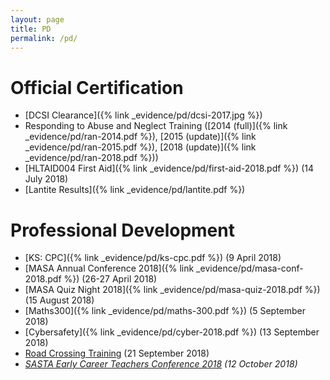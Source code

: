 ```yaml
---
layout: page
title: PD
permalink: /pd/
---
```

# Official Certification
* [DCSI Clearance]({% link _evidence/pd/dcsi-2017.jpg %})
* Responding to Abuse and Neglect Training ([2014 (full)]({% link _evidence/pd/ran-2014.pdf %}), [2015 (update)]({% link _evidence/pd/ran-2015.pdf %}), [2018 (update)]({% link _evidence/pd/ran-2018.pdf %}))
* [HLTAID004 First Aid]({% link _evidence/pd/first-aid-2018.pdf %}) (14 July 2018)
* [Lantite Results]({% link _evidence/pd/lantite.pdf %})

# Professional Development
* [KS: CPC]({% link _evidence/pd/ks-cpc.pdf %}) (9 April 2018)
* [MASA Annual Conference 2018]({% link _evidence/pd/masa-conf-2018.pdf %}) (26-27 April 2018)
* [MASA Quiz Night 2018]({% link _evidence/pd/masa-quiz-2018.pdf %}) (15 August 2018)
* [Maths300]({% link _evidence/pd/maths-300.pdf %}) (5 September 2018)
* [Cybersafety]({% link _evidence/pd/cyber-2018.pdf %}) (13 September 2018)
* [Road Crossing Training]() (21 September 2018)
* *[SASTA Early Career Teachers Conference 2018]() (12 October 2018)*
